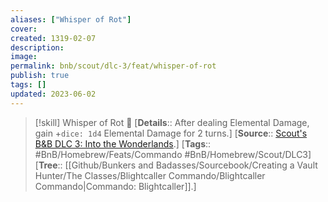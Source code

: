 ```yaml
---
aliases: ["Whisper of Rot"]
cover: 
created: 1319-02-07
description: 
image: 
permalink: bnb/scout/dlc-3/feat/whisper-of-rot
publish: true
tags: []
updated: 2023-06-02
---
```


> [!skill] Whisper of Rot 🍻
> [**Details**:: After dealing Elemental Damage, gain +`dice: 1d4` Elemental Damage for 2 turns.]
> [**Source**:: [Scout's B&B DLC 3: Into the Wonderlands](https://docs.google.com/document/d/1MLOgrWwcLNTnP9PuXrKiLImy7SUh4hXO8arVUAlmdp0/edit).]
> [**Tags**:: #BnB/Homebrew/Feats/Commando #BnB/Homebrew/Scout/DLC3]
> [**Tree**:: [[Github/Bunkers and Badasses/Sourcebook/Creating a Vault Hunter/The Classes/Blightcaller Commando/Blightcaller Commando|Commando: Blightcaller]].]

